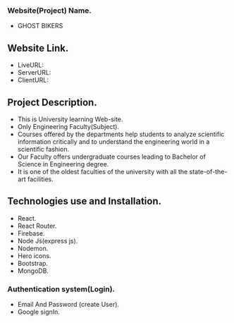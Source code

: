 ### Website(Project) Name.

- GHOST BIKERS

## Website Link.

- LiveURL:
- ServerURL:
- ClientURL:

## Project Description.

- This is University learning Web-site.
- Only Engineering Faculty(Subject).
- Courses offered by the departments help students to analyze scientific information critically and to understand the engineering world in a scientific fashion.
- Our Faculty offers undergraduate courses leading to Bachelor of Science in Engineering degree.
- It is one of the oldest faculties of the university with all the state-of-the-art facilities.

## Technologies use and Installation.

- React.
- React Router.
- Firebase.
- Node Js(express js).
- Nodemon.
- Hero icons.
- Bootstrap.
- MongoDB.

### Authentication system(Login).

- Email And Password (create User).
- Google signIn.
